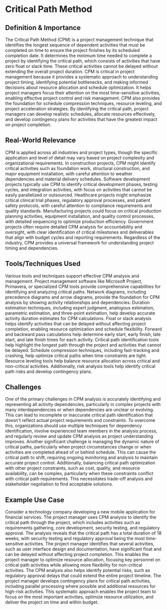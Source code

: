 # Critical Path Method

## Definition & Importance

The Critical Path Method (CPM) is a project management technique that identifies the longest sequence of dependent activities that must be completed on time to ensure the project finishes by its scheduled completion date. It determines the minimum time needed to complete a project by identifying the critical path, which consists of activities that have zero float or slack time. These critical activities cannot be delayed without extending the overall project duration. CPM is critical in project management because it provides a systematic approach to understanding project timing, identifying potential bottlenecks, and making informed decisions about resource allocation and schedule optimization. It helps project managers focus their attention on the most time-sensitive activities, enabling effective project control and risk management. CPM also provides the foundation for schedule compression techniques, resource leveling, and project acceleration strategies. By identifying the critical path, project managers can develop realistic schedules, allocate resources effectively, and develop contingency plans for activities that have the greatest impact on project completion.

## Real-World Relevance

CPM is applied across all industries and project types, though the specific application and level of detail may vary based on project complexity and organizational requirements. In construction projects, CPM might identify critical activities such as foundation work, structural construction, and major equipment installation, with careful attention to weather dependencies and material delivery schedules. Software development projects typically use CPM to identify critical development phases, testing cycles, and integration activities, with focus on activities that cannot be easily parallelized or outsourced. Healthcare projects might emphasize critical clinical trial phases, regulatory approval processes, and patient safety protocols, with careful attention to compliance requirements and quality standards. Manufacturing projects could focus on critical production planning activities, equipment installation, and quality control processes, with detailed sequencing to optimize production efficiency. Government projects often require detailed CPM analysis for accountability and oversight, with clear identification of critical milestones and deliverables that align with budget cycles and reporting requirements. Regardless of the industry, CPM provides a universal framework for understanding project timing and dependencies.

## Tools/Techniques Used

Various tools and techniques support effective CPM analysis and management. Project management software like Microsoft Project, Primavera, or specialized CPM tools provide comprehensive capabilities for identifying and analyzing critical paths. Network diagrams, including precedence diagrams and arrow diagrams, provide the foundation for CPM analysis by showing activity relationships and dependencies. Duration estimation techniques, including expert judgment, analogous estimation, parametric estimation, and three-point estimation, help develop accurate activity duration estimates for CPM calculations. Float or slack analysis helps identify activities that can be delayed without affecting project completion, enabling resource optimization and schedule flexibility. Forward and backward pass calculations help determine early start, early finish, late start, and late finish times for each activity. Critical path identification tools help highlight the longest path through the project and activities that cannot be delayed. Schedule compression techniques, including fast-tracking and crashing, help optimize critical paths when time constraints are tight. Resource leveling tools help balance resource allocation across critical and non-critical activities. Additionally, risk analysis tools help identify critical path risks and develop contingency plans.

## Challenges

One of the primary challenges in CPM analysis is accurately identifying and representing all activity dependencies, particularly in complex projects with many interdependencies or when dependencies are unclear or evolving. This can lead to incomplete or inaccurate critical path identification that doesn't reflect actual project requirements and constraints. To overcome this, organizations should use multiple techniques for dependency identification, involve experienced team members in the analysis process, and regularly review and update CPM analysis as project understanding improves. Another significant challenge is managing the dynamic nature of critical paths, particularly when project circumstances change or when activities are completed ahead of or behind schedule. This can cause the critical path to shift, requiring ongoing monitoring and analysis to maintain accurate project control. Additionally, balancing critical path optimization with other project constraints, such as cost, quality, and resource availability, can be complex, particularly when these constraints conflict with critical path requirements. This necessitates trade-off analysis and stakeholder negotiation to find acceptable solutions.

## Example Use Case

Consider a technology company developing a new mobile application for financial services. The project manager uses CPM analysis to identify the critical path through the project, which includes activities such as requirements gathering, core development, security testing, and regulatory approval. The analysis reveals that the critical path has a total duration of 18 weeks, with security testing and regulatory approval being the most time-sensitive activities. The project manager identifies that several activities, such as user interface design and documentation, have significant float and can be delayed without affecting project completion. This enables the project manager to optimize resource allocation, focusing key personnel on critical path activities while allowing more flexibility for non-critical activities. The CPM analysis also helps identify potential risks, such as regulatory approval delays that could extend the entire project timeline. The project manager develops contingency plans for critical path activities, including parallel processing where possible and additional resources for high-risk activities. This systematic approach enables the project team to focus on the most important activities, optimize resource utilization, and deliver the project on time and within budget. 